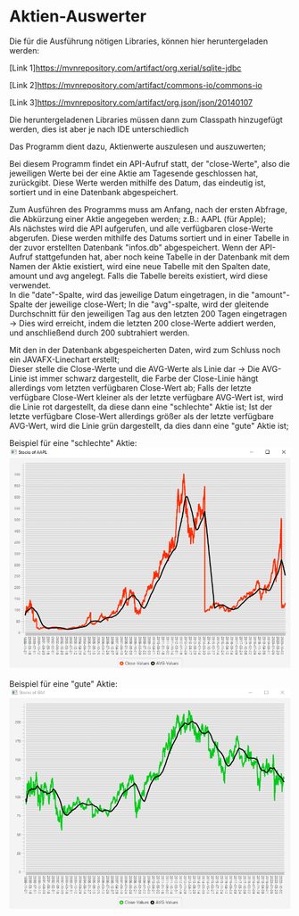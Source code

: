 <h1>Aktien-Auswerter</h1>

Die für die Ausführung nötigen Libraries, können hier heruntergeladen werden:

[Link 1]https://mvnrepository.com/artifact/org.xerial/sqlite-jdbc

[Link 2]https://mvnrepository.com/artifact/commons-io/commons-io

[Link 3]https://mvnrepository.com/artifact/org.json/json/20140107

Die heruntergeladenen Libraries müssen dann zum Classpath hinzugefügt werden, dies ist aber je nach IDE unterschiedlich

Das Programm dient dazu, Aktienwerte auszulesen und auszuwerten;

Bei diesem Programm findet ein API-Aufruf statt, der "close-Werte", also die jeweiligen Werte bei der eine Aktie am Tagesende geschlossen hat, zurückgibt.
Diese Werte werden mithilfe des Datum, das eindeutig ist, sortiert und in eine Datenbank abgespeichert. 

Zum Ausführen des Programms muss am Anfang, nach der ersten Abfrage, die Abkürzung einer Aktie angegeben werden; z.B.: AAPL (für Apple); <br>
Als nächstes wird die API aufgerufen, und alle verfügbaren close-Werte abgerufen. 
Diese werden mithilfe des Datums sortiert und in einer Tabelle in der zuvor erstellten Datenbank "infos.db" abgespeichert. Wenn der API-Aufruf stattgefunden hat, 
aber noch keine Tabelle in der Datenbank mit dem Namen der Aktie existiert, wird eine neue Tabelle mit den Spalten date, amount und avg angelegt. 
Falls die Tabelle bereits existiert, wird diese verwendet. <br>
In die "date"-Spalte, wird das jeweilige Datum eingetragen, in die "amount"-Spalte der jeweilige close-Wert;
In die "avg"-spalte, wird der gleitende Durchschnitt für den jeweiligen Tag aus den letzten 200 Tagen eingetragen -> Dies wird erreicht, indem die letzten 200 close-Werte addiert werden, und anschließend durch 200 subtrahiert werden. 

Mit den in der Datenbank abgespeicherten Daten, wird zum Schluss noch ein JAVAFX-Linechart erstellt;<br>
Dieser stelle die Close-Werte und die AVG-Werte als Linie dar -> Die AVG-Linie ist immer schwarz dargestellt, die Farbe der Close-Linie hängt allerdings vom letzten verfügbaren Close-Wert ab;
Falls der letzte verfügbare Close-Wert kleiner als der letzte verfügbare AVG-Wert ist, wird die Linie rot dargestellt, da diese dann eine "schlechte" Aktie ist;
Ist der letzte verfügbare Close-Wert allerdings größer als der letzte verfügbare AVG-Wert, wird die Linie grün dargestellt, da dies dann eine "gute" Aktie ist;

Beispiel für eine "schlechte" Aktie:<br>
<img src = "https://github.com/Nnnoooaaahhhh/4AHW_SWP_HUEs/blob/master/StockMarketProject/exampleRed.PNG">
<br><br>
Beispiel für eine "gute" Aktie:<br>
<img src = "https://github.com/Nnnoooaaahhhh/4AHW_SWP_HUEs/blob/master/StockMarketProject/exampleGreen.PNG">
